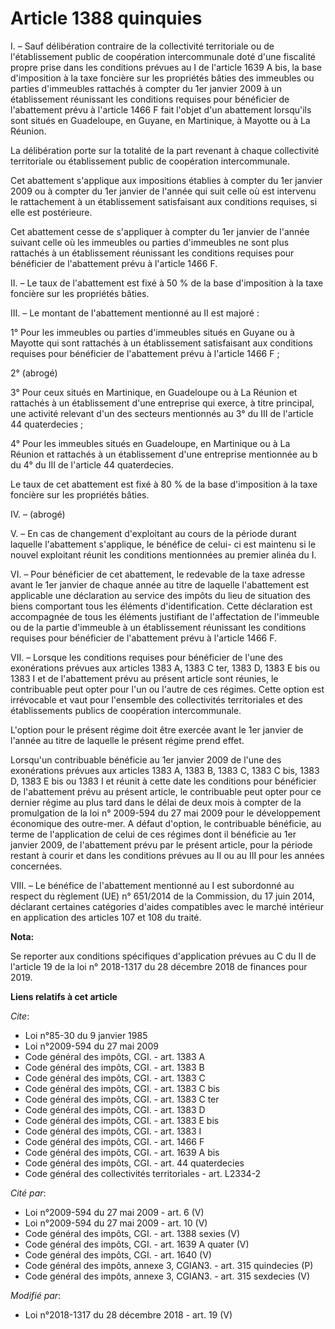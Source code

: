 # Article 1388 quinquies

I. – Sauf délibération contraire de la collectivité territoriale ou de l'établissement public de coopération intercommunale
doté d'une fiscalité propre prise dans les conditions prévues au I de l'article 1639 A bis, la base d'imposition à la taxe
foncière sur les propriétés bâties des immeubles ou parties d'immeubles rattachés à compter du 1er janvier 2009 à un
établissement réunissant les conditions requises pour bénéficier de l'abattement prévu à l'article 1466 F fait l'objet d'un
abattement lorsqu'ils sont situés en Guadeloupe, en Guyane, en Martinique, à Mayotte ou à La Réunion.

La délibération porte sur la totalité de la part revenant à chaque collectivité territoriale ou établissement public de
coopération intercommunale.

Cet abattement s'applique aux impositions établies à compter du 1er janvier 2009 ou à compter du 1er janvier de l'année qui
suit celle où est intervenu le rattachement à un établissement satisfaisant aux conditions requises, si elle est postérieure.

Cet abattement cesse de s'appliquer à compter du 1er janvier de l'année suivant celle où les immeubles ou parties d'immeubles
ne sont plus rattachés à un établissement réunissant les conditions requises pour bénéficier de l'abattement prévu à
l'article 1466 F.

II. – Le taux de l'abattement est fixé à 50 % de la base d'imposition à la taxe foncière sur les propriétés bâties.

III. – Le montant de l'abattement mentionné au II est majoré :

1° Pour les immeubles ou parties d'immeubles situés en Guyane ou à Mayotte qui sont rattachés à un établissement satisfaisant
aux conditions requises pour bénéficier de l'abattement prévu à l'article 1466 F ;

2° (abrogé)

3° Pour ceux situés en Martinique, en Guadeloupe ou à La Réunion et rattachés à un établissement d'une entreprise qui exerce,
à titre principal, une activité relevant d'un des secteurs mentionnés au 3° du III de l'article 44 quaterdecies ;

4° Pour les immeubles situés en Guadeloupe, en Martinique ou à La Réunion et rattachés à un établissement d'une entreprise
mentionnée au b du 4° du III de l'article 44 quaterdecies.

Le taux de cet abattement est fixé à 80 % de la base d'imposition à la taxe foncière sur les propriétés bâties.

IV. – (abrogé)

V. – En cas de changement d'exploitant au cours de la période durant laquelle l'abattement s'applique, le bénéfice de celui-
ci est maintenu si le nouvel exploitant réunit les conditions mentionnées au premier alinéa du I.

VI. – Pour bénéficier de cet abattement, le redevable de la taxe adresse avant le 1er janvier de chaque année au titre de
laquelle l'abattement est applicable une déclaration au service des impôts du lieu de situation des biens comportant tous les
éléments d'identification. Cette déclaration est accompagnée de tous les éléments justifiant de l'affectation de l'immeuble
ou de la partie d'immeuble à un établissement réunissant les conditions requises pour bénéficier de l'abattement prévu à
l'article 1466 F.

VII. – Lorsque les conditions requises pour bénéficier de l'une des exonérations prévues aux articles 1383 A, 1383 C ter,
1383 D, 1383 E bis ou 1383 I et de l'abattement prévu au présent article sont réunies, le contribuable peut opter pour l'un
ou l'autre de ces régimes. Cette option est irrévocable et vaut pour l'ensemble des collectivités territoriales et des
établissements publics de coopération intercommunale.

L'option pour le présent régime doit être exercée avant le 1er janvier de l'année au titre de laquelle le présent régime
prend effet.

Lorsqu'un contribuable bénéficie au 1er janvier 2009 de l'une des exonérations prévues aux articles 1383 A, 1383 B, 1383 C,
1383 C bis, 1383 D, 1383 E bis ou 1383 I et réunit à cette date les conditions pour bénéficier de l'abattement prévu au
présent article, le contribuable peut opter pour ce dernier régime au plus tard dans le délai de deux mois à compter de la
promulgation de la loi n° 2009-594 du 27 mai 2009 pour le développement économique des outre-mer. A défaut d'option, le
contribuable bénéficie, au terme de l'application de celui de ces régimes dont il bénéficie au 1er janvier 2009, de
l'abattement prévu par le présent article, pour la période restant à courir et dans les conditions prévues au II ou au III
pour les années concernées.

VIII. – Le bénéfice de l'abattement mentionné au I est subordonné au respect du règlement (UE) n° 651/2014 de la Commission,
du 17 juin 2014, déclarant certaines catégories d'aides compatibles avec le marché intérieur en application des articles 107
et 108 du traité.

**Nota:**

Se reporter aux conditions spécifiques d'application prévues au C du II de l'article 19 de la loi n° 2018-1317 du 28 décembre
2018 de finances pour 2019.

**Liens relatifs à cet article**

_Cite_:

  - Loi n°85-30 du 9 janvier 1985
  - Loi n°2009-594 du 27 mai 2009
  - Code général des impôts, CGI. - art. 1383 A
  - Code général des impôts, CGI. - art. 1383 B
  - Code général des impôts, CGI. - art. 1383 C
  - Code général des impôts, CGI. - art. 1383 C bis
  - Code général des impôts, CGI. - art. 1383 C ter
  - Code général des impôts, CGI. - art. 1383 D
  - Code général des impôts, CGI. - art. 1383 E bis
  - Code général des impôts, CGI. - art. 1383 I
  - Code général des impôts, CGI. - art. 1466 F
  - Code général des impôts, CGI. - art. 1639 A bis
  - Code général des impôts, CGI. - art. 44 quaterdecies
  - Code général des collectivités territoriales - art. L2334-2

_Cité par_:

  - Loi n°2009-594 du 27 mai 2009 - art. 6 (V)
  - Loi n°2009-594 du 27 mai 2009 - art. 10 (V)
  - Code général des impôts, CGI. - art. 1388 sexies (V)
  - Code général des impôts, CGI. - art. 1639 A quater (V)
  - Code général des impôts, CGI. - art. 1640 (V)
  - Code général des impôts, annexe 3, CGIAN3. - art. 315 quindecies (P)
  - Code général des impôts, annexe 3, CGIAN3. - art. 315 sexdecies (V)

_Modifié par_:

  - Loi n°2018-1317 du 28 décembre 2018 - art. 19 (V)
